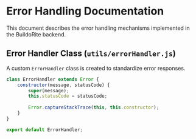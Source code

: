 # Error Handling Documentation

This document describes the error handling mechanisms implemented in the BuildoRite backend.

## Error Handler Class (`utils/errorHandler.js`)

A custom `ErrorHandler` class is created to standardize error responses.

```javascript
class ErrorHandler extends Error {
    constructor(message, statusCode) {
        super(message);
        this.statusCode = statusCode;
        
        Error.captureStackTrace(this, this.constructor);
    }
}

export default ErrorHandler;